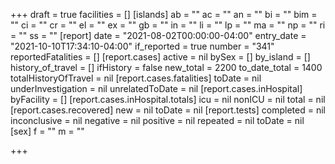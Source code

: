+++
draft = true
facilities = []
[islands]
ab = ""
ac = ""
an = ""
bi = ""
bim = ""
ci = ""
cr = ""
el = ""
ex = ""
gb = ""
in = ""
li = ""
lp = ""
ma = ""
np = ""
ri = ""
ss = ""
[report]
date = "2021-08-02T00:00:00-04:00"
entry_date = "2021-10-10T17:34:10-04:00"
if_reported = true
number = "341"
reportedFatalities = []
[report.cases]
active = nil
bySex = []
by_island = []
history_of_travel = []
ifHistory = false
new_total = 2200
to_date_total = 1400
totalHistoryOfTravel = nil
[report.cases.fatalities]
toDate = nil
underInvestigation = nil
unrelatedToDate = nil
[report.cases.inHospital]
byFacility = []
[report.cases.inHospital.totals]
icu = nil
nonICU = nil
total = nil
[report.cases.recovered]
new = nil
toDate = nil
[report.tests]
completed = nil
inconclusive = nil
negative = nil
positive = nil
repeated = nil
toDate = nil
[sex]
f = ""
m = ""

+++
